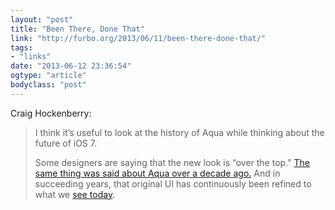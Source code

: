 ```yaml
---
layout: "post"
title: "Been There, Done That"
link: "http://furbo.org/2013/06/11/been-there-done-that/"
tags: 
- "links"
date: "2013-06-12 23:36:54"
ogtype: "article"
bodyclass: "post"
---
```


Craig Hockenberry:

> I think it’s useful to look at the history of Aqua while thinking about the future of iOS 7.
> 
> Some designers are saying that the new look is “over the top.” [The same thing was said about Aqua over a decade ago.](http://en.wikipedia.org/wiki/File:Macosxpb.png) And in succeeding years, that original UI has continuously been refined to what we [see today](http://www.apple.com/osx/preview/).